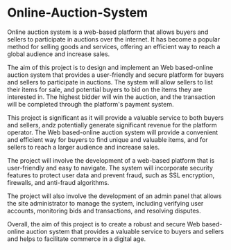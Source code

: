 # Online-Auction-System

Online auction system is a web-based platform that allows buyers and sellers to participate in auctions over the internet. It has become a popular method for selling goods and services, offering an efficient way to reach a global audience and increase sales.

The aim of this project is to design and implement an Web based-online auction system that provides a user-friendly and secure platform for buyers and sellers to participate in auctions. The system will allow sellers to list their items for sale, and potential buyers to bid on the items they are interested in. The highest bidder will win the auction, and the transaction will be completed through the platform's payment system. 

This project is significant as it will provide a valuable service to both buyers and sellers, andz potentially generate significant revenue for the platform operator. The Web based-online auction system will provide a convenient and efficient way for buyers to find unique and valuable items, and for sellers to reach a larger audience and increase sales. 

The project will involve the development of a web-based platform that is user-friendly and easy to navigate. The system will incorporate security features to protect user data and prevent fraud, such as SSL encryption, firewalls, and anti-fraud algorithms. 

The project will also involve the development of an admin panel that allows the site administrator to manage the system, including verifying user accounts, monitoring bids and transactions, and resolving disputes. 

Overall, the aim of this project is to create a robust and secure Web based-online auction system that provides a valuable service to buyers and sellers and helps to facilitate commerce in a digital age. </p>
